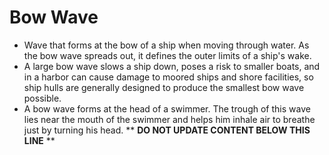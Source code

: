 Bow Wave
========

* Wave that forms at the bow of a ship when moving through water. As the bow wave spreads out, it defines the outer limits of a ship's wake.
* A large bow wave slows a ship down, poses a risk to smaller boats, and in a harbor can cause damage to moored ships and shore facilities, so ship hulls are generally designed to produce the smallest bow wave possible.
* A bow wave forms at the head of a swimmer. The trough of this wave lies near the mouth of the swimmer and helps him inhale air to breathe just by turning his head.
** **DO NOT UPDATE CONTENT BELOW THIS LINE** **

